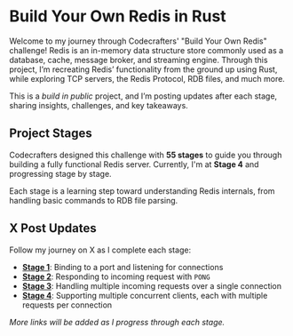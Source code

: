 # Build Your Own Redis in Rust

Welcome to my journey through Codecrafters' "Build Your Own Redis" challenge! Redis is an in-memory data structure store commonly used as a database, cache, message broker, and streaming engine. Through this project, I’m recreating Redis’ functionality from the ground up using Rust, while exploring TCP servers, the Redis Protocol, RDB files, and much more.

This is a *build in public* project, and I’m posting updates after each stage, sharing insights, challenges, and key takeaways.

## Project Stages

Codecrafters designed this challenge with **55 stages** to guide you through building a fully functional Redis server. Currently, I'm at **Stage 4** and progressing stage by stage.

Each stage is a learning step toward understanding Redis internals, from handling basic commands to RDB file parsing.

## X Post Updates

Follow my journey on X as I complete each stage:

- **[Stage 1](https://x.com/GerdusM/status/1851677627859320912)**: Binding to a port and listening for connections
- **[Stage 2](https://x.com/GerdusM/status/1851705922336510172)**: Responding to incoming request with `PONG`
- **[Stage 3](https://x.com/GerdusM/status/1852062624399396897)**: Handling multiple incoming requests over a single connection
- **[Stage 4](https://x.com/GerdusM/status/1852800528314409236)**: Supporting multiple concurrent clients, each with multiple requests per connection


*More links will be added as I progress through each stage.*


